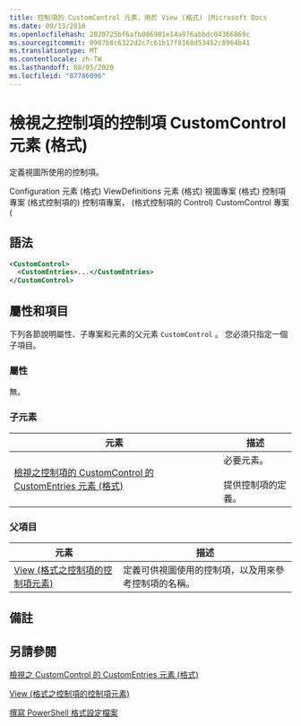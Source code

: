 ```yaml
---
title: 控制項的 CustomControl 元素，用於 View (格式) |Microsoft Docs
ms.date: 09/13/2016
ms.openlocfilehash: 2020725bf6afb086901e14a976abbdc04366869c
ms.sourcegitcommit: 0907b8c6322d2c7c61b17f8168d53452c8964b41
ms.translationtype: MT
ms.contentlocale: zh-TW
ms.lasthandoff: 08/05/2020
ms.locfileid: "87786096"
---
```

# <a name="customcontrol-element-for-control-for-controls-for-view-format"></a>檢視之控制項的控制項 CustomControl 元素 (格式)

定義視圖所使用的控制項。

Configuration 元素 (格式) ViewDefinitions 元素 (格式) 視圖專案 (格式) 控制項專案 (格式控制項的) 控制項專案， (格式控制項的 Control) CustomControl 專案 (

## <a name="syntax"></a>語法

```xml
<CustomControl>
  <CustomEntries>...</CustomEntries>
</CustomControl>
```

## <a name="attributes-and-elements"></a>屬性和項目

下列各節說明屬性、子專案和元素的父元素 `CustomControl` 。 您必須只指定一個子項目。

### <a name="attributes"></a>屬性

無。

### <a name="child-elements"></a>子元素

|元素|描述|
|-------------|-----------------|
|[檢視之控制項的 CustomControl 的 CustomEntries 元素 (格式)](./customentries-element-for-customcontrol-for-controls-for-view-format.md)|必要元素。<br /><br /> 提供控制項的定義。|

### <a name="parent-elements"></a>父項目

|元素|描述|
|-------------|-----------------|
|[View (格式之控制項的控制項元素) ](./control-element-for-controls-for-view-format.md)|定義可供視圖使用的控制項，以及用來參考控制項的名稱。|

## <a name="remarks"></a>備註

## <a name="see-also"></a>另請參閱

[檢視之 CustomControl 的 CustomEntries 元素 (格式)](./customentries-element-for-customcontrol-for-controls-for-configuration-format.md)

[View (格式之控制項的控制項元素) ](./control-element-for-controls-for-view-format.md)

[撰寫 PowerShell 格式設定檔案](./writing-a-powershell-formatting-file.md)
